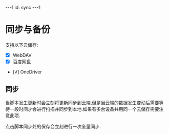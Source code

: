 ---1
id: sync
---1

# 同步与备份

支持以下云储存:

- [x] WebDAV
- [x] 百度网盘
- [√] OneDriver

## 同步

当脚本发生更新时会立刻将更新同步到云端,但是当云端的数据发生变动后需要等待一段时间才会进行扫描并同步到本地.如果有多台设备共用同一个云储存需要注意此项.

点击脚本同步处的保存会立刻进行一次全量同步.

